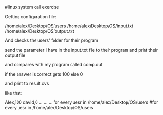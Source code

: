 #linux system call exercise


Getting configuration file:

/home/alex/Desktop/OS/users
/home/alex/Desktop/OS/input.txt
/home/alex/Desktop/OS/output.txt

And checks the users' folder for their program

send the parameter i have in the input.txt file to their program
and print their output file

and compares with my program called comp.out

if the answer is correct gets 100 else 0

and print to result.cvs

like that:

Alex,100
david,0
...
...
...
for every uesr in /home/alex/Desktop/OS/users
#for every uesr in /home/alex/Desktop/OS/users

